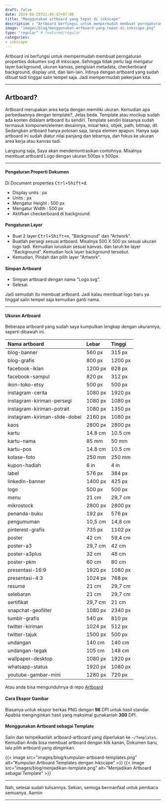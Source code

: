 ```yaml
---
draft: false
date: 2019-08-25T22:45:47+07:00
title: "Menggunakan artboard yang tepat di inkscape"
description : "Artboard berfungsi untuk mempermudah membuat perngaturan properti dokumen svg di Inkscape. Sehingga tidak perlu lagi mengatur lapisan latar belakang, ukuran kanvas, pengisian metadata, latar belakang transparansi, penampil unit, dan lain-lain."
image: "images/blog/menggunakan-artboard-yang-tepat-di-inkscape.png"
type: "regular" # featured/regular
categories:
- inkscape
---
```


Artboard ini berfungsi untuk mempermudah membuat perngaturan properties dokumen svg di inkscape. Sehingga tidak perlu lagi mengatur layer background, ukuran kanvas, pengisian metadata, checkerboard background, display unit, dan lain-lain. Intinya dengan artboard yang sudah dibuat tadi tinggal salin tempel saja. Jadi mempermudah pekerjaan kita.

***

## Artboard?

Artboard merupakan area kerja dengan memiliki ukuran. Kemudian apa perbedaannya dengan template?, Jelas beda. Template atau mockup sudah ada konten didalam artboard itu sendiri. Template sendiri biasanya sudah termasuk komponen/elemen desainnya, misal teks, objek, path, bitmap, dll. Sedangkan artboard hanya polosan saja, tanpa elemen apapun. Hanya saja artboard ini sudah diatur nilai panjang dan lebarnya, dan fokus ke ukuran area kerja atau kanvas tadi.

Langsung saja, Saya akan mendemontrasikan contohnya. Misalnya membuat artboard Logo dengan ukuran 500px x 500px.

***

#### Pengaturan Properti Dokumen

Di Document properties <kbd><kbd>Ctrl</kbd>+<kbd>Shift</kbd>+<kbd>d</kbd></kbd></kbd>.

* Display units : px
* Units : px
* Mengatur Height : 500 px
* Mengatur Width  : 500 px
* Aktifkan checkerboard di background.

#### Pengaturan Layer

* Buat 2 layer <kbd><kbd>Ctrl</kbd>+<kbd>Shift</kbd>+<kbd>n</kbd></kbd>, "Background" dan "Artwork".
* Buatlah persegi sesuai artboard. Misalnya 500 X 500 px sesuai ukuran logo tadi. Kemudian luruskan sesuai kanvas. dan taruh ke layer "Background". Kemudian lock layer background tersebut.
* Kemudian, Pindah dan pilih layer "Artwork".

#### Simpan Artboard

* Simpan artboard dengan nama "Logo.svg".
* Selesai.

Jadi semudah itu membuat artboard. Jadi kalau membuat logo baru ya tinggal salin tempel saja kemudian ganti nama.

***

#### Ukuran Artboard

Beberapa artboard yang sudah saya kumpulkan lengkap dengan ukurannya, seperti dibawah ini.

| Nama artboard  | Lebar | Tinggi |
| :------------- | :---- | :------ |
| blog-banner | 560 px | 315 px |
| blog-grafis | 800 px | 1200 px |
| facebook-iklan | 1200 px | 628 px |
| facebook-sampul | 820 px | 312 px |
| ikon-toko-etsy | 500 px | 500 px |
| instagram-cerita | 1080 px | 1920 px |
| instagram-kiriman-persegi | 1080 px | 1080 px |
| instagram-kiriman-potrait | 1080 px | 1350 px |
| instagram-kiriman-slide-dobel | 2160 px | 1080 px |
| kaos | 2800 px | 2800 px |
| kartu | 14.8 cm | 10.5 cm |
| kartu-nama | 85 mm | 50 mm |
| kartu-pos | 14.8 cm | 10.5 cm |
| kolase-foto | 250 mm | 250 mm |
| kupon-hadiah | 6 in | 4 in |
| label | 576 px | 384 px |
| linkedin-banner | 1400 px | 425 px |
| logo | 500 px | 500 px |
| menu | 21 cm | 29,7 cm |
| mikrostock | 2800 px | 2800 px |
| penanda-buku | 192 px | 576 px |
| pengumuman | 10,5 cm | 14,8 cm |
| pinterest-grafis | 735 px | 1102 px |
| poster | 42 cm | 59,4 cm |
| poster-a3 | 29,7 cm | 42 cm |
| poster-a3plus | 32 cm | 48 cm |
| poster-pkm | 60 cm | 80 cm |
| presentasi-16:9 | 1920 px | 1080 px |
| presentasi-4:3 | 1024 px | 768 px |
| resume | 21 cm | 29,7 cm |
| selebaran | 21 cm | 29,7 cm |
| sertifikat | 29,7 cm | 21 cm |
| snapchat-geofilter | 1080 px | 2340 px |
| tumblr-grafis | 540 px | 810 px |
| twitter-kiriman | 1024 px | 512 px |
| twitter-tajuk | 1500 px | 500 px |
| undangan | 140 cm | 140 cm |
| undangan-tegak | 105 cm | 148 cm |
| wallpaper-desktop | 1080 px | 1920 px |
| whatsapp-status | 1920 px | 1080 px |
| youtube-gambar-mini | 1280 px | 720 px |

Atau anda bisa mengunduhnya di repo [Artboard](https://gitlab.com/hervyqa/artboard.git)

#### Cara Ekspor Gambar

Biasanya untuk ekspor berkas PNG dengan **96** DPI untuk hasil standar. Apabila menginginkan hasil yang maksimal gunakanlah **300** DPI.


#### Menggunakan Artboard sebagai Template

Salin dan tempelkanlah artboard-artboard yang diperlukan ke `~/Templates`. Kemudian Anda bisa membuat artboard dengan klik kanan, Dokumen baru, lalu pilih artboard yang diinginkan.

{{< image src="images/blog/kumpulan-artboard-templates.png" alt="Kumpulan Artboard Templates dengan Inkscape" >}}
{{< image src="images/blog/menjadikan-template.png" alt="Menjadikan Artboard sebagai Template" >}}

***

Nah, selesai sudah tulisannya. Sekian, semoga bermanfaat untuk pembaca semuanya. Aamiin

***
